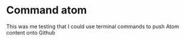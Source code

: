 # Command atom
This was me testing that I could use terminal commands to push Atom content onto Github
